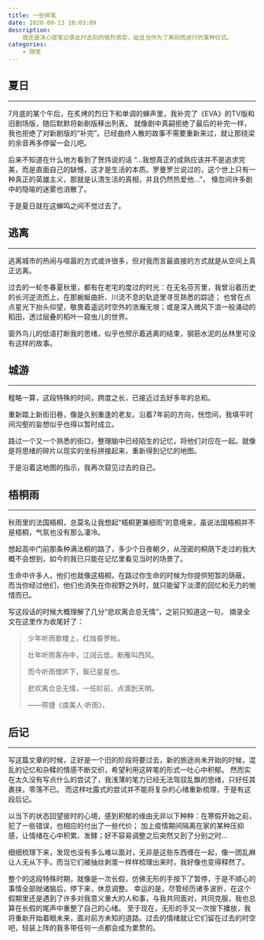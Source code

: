 ```yaml
---
title: 一些碎笔
date: 2020-09-13 10:03:09
description:
    我还是决心提笔记录此时此刻的强烈感受，姑且当作为了离别而进行的某种仪式。
categories:
    - 随笔
---
```


## 夏日

---

7月底的某个午后，在炙烤的烈日下和单调的蝉声里，我补完了《EVA》的TV版和旧剧场版，随后默默将新剧版移出列表。
就像剧中真嗣拒绝了最后的补完一样，我也拒绝了对新剧版的“补完”。已经曲终人散的故事不需要重新来过，就让那绕梁的余音再多停留一会儿吧。

后来不知道在什么地方看到了贺炜说的话
“...我想真正的成熟应该并不是追求完美，而是直面自己的缺憾，这才是生活的本质。罗曼罗兰说过的，这个世上只有一种真正的英雄主义，那就是认清生活的真相，并且仍然热爱他...”，
倏忽间许多剧中的隐喻的迷雾也消散了。

于是夏日就在这蝉鸣之间不觉过去了。

## 逃离

---

逃离城市的热闹与喧嚣的方式或许很多，但对我而言最直接的方式就是从空间上真正远离。

过去的一轮冬春夏秋里，都有在老宅的度过的时光：在无名芬芳里，我曾沿着历史的长河逆流而上，在那蜿蜒曲折、川流不息的轨迹里寻觅熟悉的踪迹；
也曾在点点星光下抬头仰望，敬畏着遥远时空外的浩瀚无垠；或是深入微风下浪一般涌动的稻田，透过层叠的稻叶一窥虫儿的世界。

窗外鸟儿的低语打断我的思绪，似乎也预示着逃离的结束，钢筋水泥的丛林里可没有这样的故事。

## 城游

---

粗略一算，这段特殊的时间，跨度之长，已接近过去好多年的总和。

重新踏上新街旧巷，像是久别重逢的老友。沿着7年前的方向，恍惚间，我填平时间沟壑的妄想似乎也得以暂时成立。

路过一个又一个熟悉的街口，整理脑中已经陌生的记忆，将他们对应在一起。就像是将思绪的碎片以现实的坐标拼接起来，重新得到记忆的地图。

于是沿着这地图的指示，我再次窥见过去的自己。


## 梧桐雨

---

秋雨里的法国梧桐，总莫名让我想起“梧桐更兼细雨”的意境来，虽说法国梧桐并不是梧桐，气氛也没有那么凄冷。

想起高中门前那条种满法桐的路了，多少个日夜朝夕，从茂密的桐荫下走过的我大概不会想到，如今的我已只能在记忆里看见当时的场景了。

生命中许多人，他们也就像这梧桐，在路过你生命的时候为你提供短暂的荫蔽，
而当你经过他们，他们也消失在你视野之外时，就只能留下淡漠的回忆和无力的惋惜而已。

写这段话的时候大概理解了几分“悲欢离合总无情”，之前只知道这一句，
摘录全文在这里作为收尾好了：

> 少年听雨歌楼上，红烛昏罗帐。
>
> 壮年听雨客舟中，江阔云低，断雁叫西风。
>
> 而今听雨僧庐下，鬓已星星也。
>
> 悲欢离合总无情，一任阶前，点滴到天明。
> 
> ——蒋捷《虞美人·听雨》，

## 后记

---

写这篇文章的时候，正好是一个旧的阶段将要过去，新的旅途尚未开始的时候，混乱的记忆和杂糅的情感不断交织，希望利用这碎笔的形式一吐心中积郁。
然而实在太久没有写点什么的尝试了，我浅薄的笔力已经无法驾驭乱飘的思绪，只好任其裹挟，零落不已。
而这样吐露式的尝试并不能将复杂的心绪重新梳理，于是有这段后记。

以当下的状态回望彼时的心境，感到积郁的缘由无非以下种种：在寒假开始之前，犯了一些错误，也相应的付出了一些代价；
加上疫情期间隔离在家的某种压抑感，让情绪在心中积累、发酵；好不容易调整之后突然又到了分别之时...

细细梳理下来，发现也没有多么难以面对，无非是这些东西缠在一起，像一团乱麻让人无从下手。而当它们被抽丝剥茧一样样梳理出来时，我好像也变得释然了。

整个的这段特殊时期，就像是一次长假，仿佛无形的手按下了暂停，于是不顺心的事情全部抛诸脑后，停下来，休息调整。
幸运的是，尽管经历诸多波折，在这个假期里还是遇到了许多对我意义重大的人和事，与我共同面对，共同克服，我也总算在长假的尾声中重整了自己的心绪。
至于现在，无形的手又一次按下播放，我将重新开始着眼未来，面对前方未知的道路。过去的情绪就让它们留在过去的时空吧，轻装上阵的我多带任何一点都会成为累赘的。
